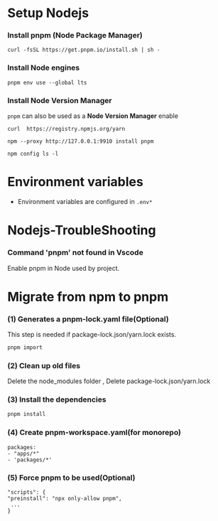 # Setup Nodejs
### Install pnpm (Node Package Manager)
```
curl -fsSL https://get.pnpm.io/install.sh | sh -
```
### Install Node engines
```
pnpm env use --global lts
```
### Install Node Version Manager
`pnpm` can also be used as a **Node Version Manager** enable
```
curl  https://registry.npmjs.org/yarn
```

```
npm --proxy http://127.0.0.1:9910 install pnpm
```
```
npm config ls -l
```
# Environment variables
* Environment variables are configured in `.env*`

# Nodejs-TroubleShooting

### Command 'pnpm' not found in Vscode
Enable pnpm in Node used by project.
# Migrate from npm to pnpm
### (1) Generates a pnpm-lock.yaml file(Optional)
This step is needed if package-lock.json/yarn.lock exists.
```bash
pnpm import
```
### (2) Clean up old files
Delete the node_modules folder , Delete package-lock.json/yarn.lock
### (3) Install the dependencies
```bash
pnpm install
```
### (4) Create pnpm-workspace.yaml(for monorepo)
    packages:
    - "apps/*"
    - 'packages/*'
### (5) Force pnpm to be used(Optional)
    "scripts": {
    "preinstall": "npx only-allow pnpm", 
     ...
    }
